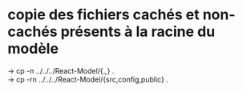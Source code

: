 # copie des fichiers cachés et non-cachés présents à la racine du modèle

-> cp -n ../../../React-Model/{.*,*} .  
-> cp -rn ../../../React-Model/{src,config,public} .  
